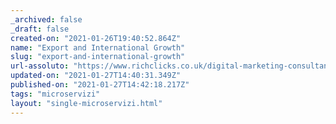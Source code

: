 ```yaml
---
_archived: false
_draft: false
created-on: "2021-01-26T19:40:52.864Z"
name: "Export and International Growth"
slug: "export-and-international-growth"
url-assoluto: "https://www.richclicks.co.uk/digital-marketing-consultancy/export-and-international-growth"
updated-on: "2021-01-27T14:40:31.349Z"
published-on: "2021-01-27T14:42:18.217Z"
tags: "microservizi"
layout: "single-microservizi.html"
---
```



